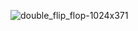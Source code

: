 ![double_flip_flop-1024x371](https://github.com/user-attachments/assets/d7c1dfd1-a1aa-4ec0-b6f9-d5b3e13b23c0)
